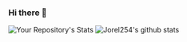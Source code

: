 ### Hi there 👋

<!--
**Jorel254/Jorel254** is a ✨ _special_ ✨ repository because its `README.md` (this file) appears on your GitHub profile.

Here are some ideas to get you started:

- 🔭 I’m currently working on ...
- 🌱 I’m currently learning ...
- 👯 I’m looking to collaborate on ...
- 🤔 I’m looking for help with ...
- 💬 Ask me about ...
- 📫 How to reach me: ...
- 😄 Pronouns: ...
- ⚡ Fun fact: ...
-->
![Your Repository's Stats](https://github-readme-stats.vercel.app/api?username=Jorel254&show_icons=true)
![Jorel254's github stats](https://github-readme-stats.vercel.app/api/top-langs/?username=Jon2G&show_icons=true)
